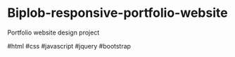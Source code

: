 # Biplob-responsive-portfolio-website
Portfolio website design project

#html
#css
#javascript
#jquery
#bootstrap

